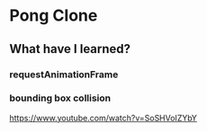 # Pong Clone

## What have I learned?

### requestAnimationFrame

### bounding box collision

https://www.youtube.com/watch?v=SoSHVoIZYbY
